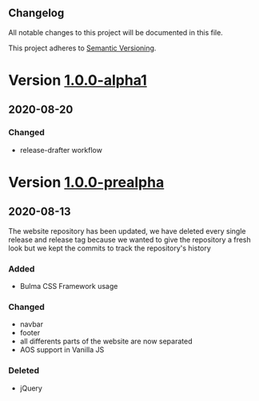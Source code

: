 <!-- markdownlint-disable-file MD041 -->
## Changelog

All notable changes to this project will be documented in this file.

This project adheres to [Semantic Versioning](https://semver.org/spec/v2.0.0.html).

# Version [1.0.0-alpha1]

## 2020-08-20

### Changed

* release-drafter workflow

# Version [1.0.0-prealpha]

## 2020-08-13

The website repository has been updated, we have deleted every single release and release tag because we wanted to give the repository a fresh look but we kept the commits to track the repository's history

### Added

* Bulma CSS Framework usage

### Changed

* navbar
* footer
* all differents parts of the website are now separated
* AOS support in Vanilla JS

### Deleted

* jQuery

[1.0.0-alpha1]: https://github.com/qbtl/website/releases/tag/v1.0.0-alpha1
[1.0.0-prealpha]: https://github.com/qbtl/website/releases/tag/v1.0.0-prealpha
